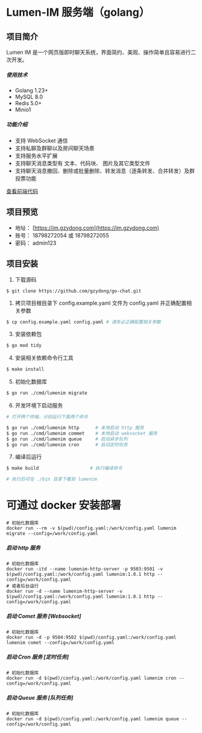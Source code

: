 # Lumen-IM 服务端（golang）

## 项目简介


Lumen IM 是一个网页版即时聊天系统，界面简约、美观、操作简单且容易进行二次开发。

##### 使用技术

- Golang 1.23+
- MySQL 8.0
- Redis 5.0+
- Minio1

##### 功能介绍

- 支持 WebSocket 通信
- 支持私聊及群聊以及房间聊天场景
- 支持服务水平扩展
- 支持聊天消息类型有 文本、代码块、 图片及其它类型文件
- 支持聊天消息撤回、删除或批量删除、转发消息（逐条转发、合并转发）及群投票功能

[查看前端代码](https://github.com/gzydong/LumenIM)

## 项目预览

- 地址： [https://im.gzydong.com](https://im.gzydong.com)
- 账号： 18798272054 或 18798272055
- 密码： admin123

## 项目安装

1. 下载源码

```git
$ git clone https://github.com/gzydong/go-chat.git
```

1. 拷贝项目根目录下 config.example.yaml 文件为 config.yaml 并正确配置相关参数

``` bash
$ cp config.example.yaml config.yaml # 请务必正确配置相关参数
```

3. 安装依赖包

``` bash
$ go mod tidy
```

4. 安装相关依赖命令行工具

``` bash
$ make install
```

5. 初始化数据库

``` bash
$ go run ./cmd/lumenim migrate
```

6. 开发环境下启动服务

``` bash
# 打开两个终端，分别运行下面两个命令

$ go run ./cmd/lumenim http      # 本地启动 http 服务
$ go run ./cmd/lumenim commet    # 本地启动 websocket 服务
$ go run ./cmd/lumenim queue     # 启动异步队列
$ go run ./cmd/lumenim cron      # 启动定时任务
```

7. 编译后运行

``` bash
$ make build                   # 执行编译命令

# 执行后可在 ./bin 目录下看到 lumenim
```

# 可通过 docker 安装部署

```shell
# 初始化数据库
docker run --rm -v $(pwd)/config.yaml:/work/config.yaml lumenim migrate --config=/work/config.yaml
```

##### 启动 http 服务

```shell
# 初始化数据库
docker run -itd --name lumenim-http-server -p 9503:9501 -v $(pwd)/config.yaml:/work/config.yaml lumenim:1.0.1 http --config=/work/config.yaml
# 或者后台运行
docker run -d --name lumenim-http-server -v $(pwd)/config.yaml:/work/config.yaml lumenim:1.0.1 http --config=/work/config.yaml
```

##### 启动 Comet 服务 [Websocket]

```shell
# 初始化数据库
docker run -d -p 9504:9502 $(pwd)/config.yaml:/work/config.yaml lumenim comet --config=/work/config.yaml
```

##### 启动 Cron 服务 [定时任务]

```shell
# 初始化数据库
docker run -d $(pwd)/config.yaml:/work/config.yaml lumenim cron --config=/work/config.yaml
```

##### 启动 Queue 服务 [队列任务]

```shell
# 初始化数据库
docker run -d $(pwd)/config.yaml:/work/config.yaml lumenim queue --config=/work/config.yaml
```